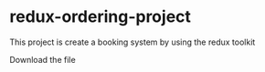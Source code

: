 # redux-ordering-project
This project is create a booking system by using the redux toolkit

Download the file
